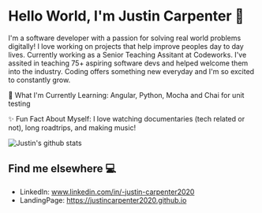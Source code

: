 
# Hello World, I'm Justin Carpenter 👋
I'm a software developer with a passion for solving real world problems digitally! I love working on projects that help improve peoples day to day lives. Currently working as a Senior Teaching Assitant at Codeworks. I've assited in teaching 75+ aspiring software devs and helped welcome them into the industry. Coding offers something new everyday and I'm so excited to constantly grow.


🌱 What I'm Currently Learning: Angular, Python, Mocha and Chai for unit testing

✨ Fun Fact About Myself: I love watching documentaries (tech related or not), long roadtrips, and making music!





![Justin's github stats](https://github-readme-stats.vercel.app/api?username=JustinCarpenter2020)


## Find me elsewhere 💻
- LinkedIn: www.linkedin.com/in/-justin-carpenter2020
- LandingPage: https://justincarpenter2020.github.io

